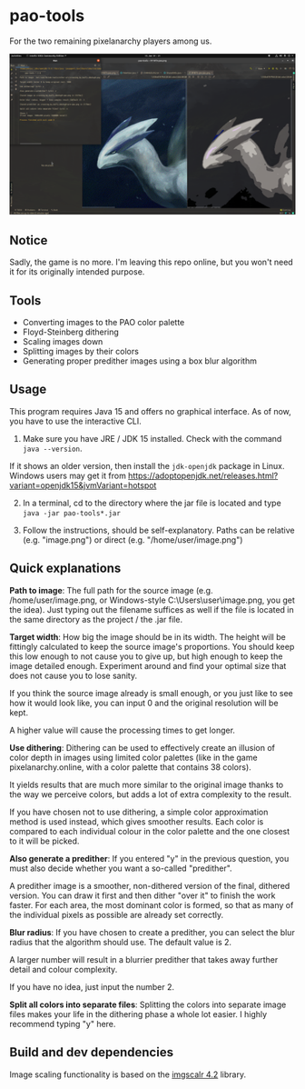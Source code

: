 # pao-tools

For the two remaining pixelanarchy players among us.

![Preview](preview.png)

## Notice
Sadly, the game is no more. I'm leaving this repo online, but you won't need it for its originally intended purpose.

## Tools

- Converting images to the PAO color palette
- Floyd-Steinberg dithering
- Scaling images down
- Splitting images by their colors
- Generating proper predither images using a box blur algorithm

## Usage

This program requires Java 15 and offers no graphical interface. As of now, you have to use the interactive CLI.

1. Make sure you have JRE / JDK 15 installed. Check with the command ```java --version```.

If it shows an older version, then install the ```jdk-openjdk``` package in Linux. Windows users may get it from https://adoptopenjdk.net/releases.html?variant=openjdk15&jvmVariant=hotspot

2. In a terminal, cd to the directory where the jar file is located and type ```java -jar pao-tools*.jar```

3. Follow the instructions, should be self-explanatory. Paths can be relative (e.g. "image.png") or direct (e.g. "/home/user/image.png")

## Quick explanations

**Path to image**: The full path for the source image (e.g. /home/user/image.png, or Windows-style C:\Users\user\image.png, you get the idea).
Just typing out the filename suffices as well if the file is located in the same directory as the project / the .jar file.

**Target width**: How big the image should be in its width. The height will be fittingly calculated to keep the source image's proportions.
You should keep this low enough to not cause you to give up, but high enough to keep the image detailed enough. Experiment around and find your optimal size that does not cause you to lose sanity.

If you think the source image already is small enough, or you just like to see how it would look like, you can input 0 and the original resolution will be kept.

A higher value will cause the processing times to get longer.

**Use dithering**: Dithering can be used to effectively create an illusion of color depth in images using limited color palettes (like in the game pixelanarchy.online, with a color palette that contains 38 colors).

It yields results that are much more similar to the original image thanks to the way we perceive colors, but adds a lot of extra complexity to the result.

If you have chosen not to use dithering, a simple color approximation method is used instead, which gives smoother results. Each color is compared to each individual colour in the color palette and the one closest to it will be picked.

**Also generate a predither**: If you entered "y" in the previous question, you must also decide whether you want a so-called "predither".

A predither image is a smoother, non-dithered version of the final, dithered version. You can draw it first and then dither "over it" to finish the work faster. For each area, the most dominant color is formed, so that as many of the individual pixels as possible are already set correctly.

**Blur radius**: If you have chosen to create a predither, you can select the blur radius that the algorithm should use. The default value is 2.

A larger number will result in a blurrier predither that takes away further detail and colour complexity.

If you have no idea, just input the number 2.

**Split all colors into separate files**: Splitting the colors into separate image files makes your life in the dithering phase a whole lot easier. I highly recommend typing "y" here.

## Build and dev dependencies

Image scaling functionality is based on the [imgscalr 4.2](https://github.com/rkalla/imgscalr) library.
